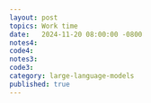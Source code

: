 ```yaml
---
layout: post
topics: Work time
date:   2024-11-20 08:00:00 -0800
notes4: 
code4: 
notes3: 
code3: 
category: large-language-models
published: true
---
```

